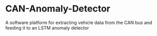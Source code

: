 # CAN-Anomaly-Detector
A software platform for extracting vehicle data from the CAN bus and feeding it to an LSTM anomaly detector



